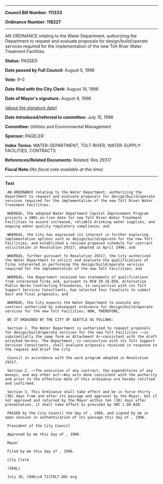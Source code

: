 

********

**Council Bill Number: 111333**
   
**Ordinance Number: 118227**
********

 AN ORDINANCE relating to the Water Department; authorizing the Department to request and evaluate proposals for design/build/operate services required for the implementation of the new Tolt River Water Treatment Facilities.

**Status:** PASSED
   
**Date passed by Full Council:** August 5, 1996
   
**Vote:** 9-0
   
**Date filed with the City Clerk:** August 14, 1996
   
**Date of Mayor's signature:** August 9, 1996
   
[(about the signature date)](/~public/approvaldate.htm)
   
   
   
**Date introduced/referred to committee:** July 15, 1996
   
**Committee:** Utilities and Environmental Management
   
**Sponsor:** PAGELER
   
   
**Index Terms:** WATER-DEPARTMENT, TOLT-RIVER, WATER-SUPPLY-FACILITIES, CONTRACTS

**References/Related Documents:** Related: Res 29317

**Fiscal Note:**_(No fiscal note available at this time)_

********

**Text**
   
```
 AN ORDINANCE relating to the Water Department; authorizing the Department to request and evaluate proposals for design/build/operate services required for the implementation of the new Tolt River Water Treatment Facilities.

 WHEREAS, the adopted Water Department Capital Improvement Program projects a 2001 on-line date for new Tolt River Water Treatment Facilities to assure increased, reliable drinking water supplies, and ongoing water quality regulatory compliance; and

 WHEREAS, the City has expressed its interest in further exploring implementation options such as design/build/operate for the new Tolt Facilities, and established a revised proposed schedule for contract solicitation in Resolution 29317, adopted in April 1996; and

 WHEREAS, further pursuant to Resolution 29317, the City authorized the Water Department to solicit and evaluate the qualifications of firms interested in performing the design/build/operate services required for the implementation of the new Tolt Facilities; and

 WHEREAS, the Department received ten statements of qualifications from interested firms and, pursuant to RCW 39.10.050, Alternative Public Works Contracting Procedures, in conjunction with its Tolt Support Services Consultants, has selected four finalists to submit best and final proposals; and

 WHEREAS, the City expects the Water Department to execute any contract authorized by subsequent ordinance for design/build/operate services for the new Tolt Facilities; NOW, THEREFORE,

 BE IT ORDAINED BY THE CITY OF SEATTLE AS FOLLOWS:

 Section 1. The Water Department is authorized to request proposals for design/build/operate services for the new Tolt Facilities ~~in substantially the same form as Attachment A~~consistent with the draft attached hereto. The Department, in conjunction with its Tolt Support Services Consultants, shall evaluate proposals received in response to the request and brief the City

 Council in accordance with the work program adopted in Resolution 29317.

 Section 2. ~~The execution of any contract, the expenditures of any moneys, and any other act~~Any acts done consistent with the authority and prior to the effective date of this ordinance are hereby ratified and confirmed.

 Section 3. This Ordinance shall take effect and be in force thirty (30) days from and after its passage and approval by the Mayor, but if not approved and returned by the Mayor within ten (10) days after presentation, it shall take effect as provided by SMC 1.04.020.

 PASSED by the City Council the day of , 1996, and signed by me in open session in authentication of its passage this day of , 1996.

 President of the City Council

 Approved by me this day of , 1996.

 Mayor

 Filed by me this day of , 1996.

 City Clerk

 (SEAL)

 July 10, 1996/v4 711TOLT.DOC mrg

```
